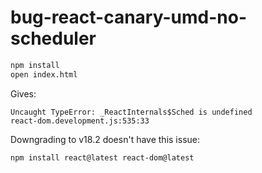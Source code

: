 # bug-react-canary-umd-no-scheduler

```bash
npm install
open index.html
```

Gives:

```
Uncaught TypeError: _ReactInternals$Sched is undefined
react-dom.development.js:535:33
```

Downgrading to v18.2 doesn't have this issue:

```
npm install react@latest react-dom@latest
```